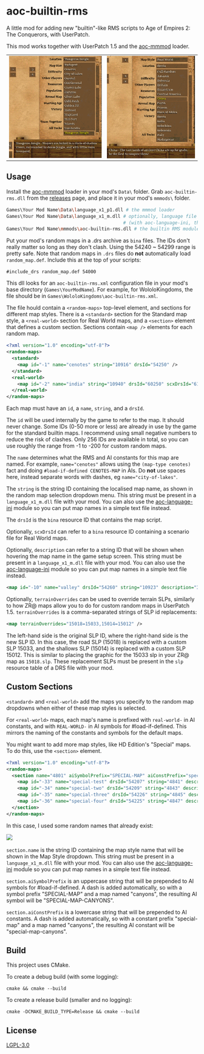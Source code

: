 # aoc-builtin-rms

A little mod for adding new "builtin"-like RMS scripts to Age of Empires 2: The Conquerors, with UserPatch.

This mod works together with UserPatch 1.5 and the [aoc-mmmod][] loader.

|||
|-|-|
| ![Custom Standard maps](./screenshot-standard.png) | ![Custom Real World maps](./screenshot-realworld.png) |

## Usage

Install the [aoc-mmmod][] loader in your mod's `Data\` folder. Grab `aoc-builtin-rms.dll` from the [releases](https://github.com/SiegeEngineers/aoc-builtin-rms/releases) page, and place it in your mod's `mmmods\` folder.

```bash
Games\Your Mod Name\Data\language_x1_p1.dll # the mmmod loader
Games\Your Mod Name\Data\language_x1_m.dll # optionally, language file with custom strings
                                           # (with aoc-language-ini, this is not needed)
Games\Your Mod Name\mmmods\aoc-builtin-rms.dll # the builtin RMS module!
```

Put your mod's random maps in a .drs archive as `bina` files. The IDs don't really matter so long as they don't clash. Using the 54240 ~ 54299 range is pretty safe. Note that random maps in `.drs` files do **not** automatically load `random_map.def`. Include this at the top of your scripts:

```
#include_drs random_map.def 54000
```

This dll looks for an `aoc-builtin-rms.xml` configuration file in your mod's base directory (`Games\YourModName`). For example, for WololoKingdoms, the file should be in `Games\WololoKingdoms\aoc-builtin-rms.xml`.

The file hould contain a `<random-maps>` top-level element, and sections for different map styles. There is a `<standard>` section for the Standard map style, a `<real-world>` section for Real World maps, and a `<section>` element that defines a custom section. Sections contain `<map />` elements for each random map.

```xml
<?xml version="1.0" encoding="utf-8"?>
<random-maps>
  <standard>
    <map id="-1" name="cenotes" string="10916" drsId="54250" />
  </standard>
  <real-world>
    <map id="-2" name="india" string="10940" drsId="60250" scxDrsId="61250" />
  </real-world>
</random-maps>
```

Each map must have an `id`, a `name`, `string`, and a `drsId`.

The `id` will be used internally by the game to refer to the map. It should never change. Some IDs (0-50 more or less) are already in use by the game for the standard builtin maps. I recommend using small negative numbers to reduce the risk of clashes. Only 256 IDs are available in total, so you can use roughly the range from -1 to -200 for custom random maps.

The `name` determines what the RMS and AI constants for this map are named. For example, `name="cenotes"` allows using the `(map-type cenotes)` fact and doing `#load-if-defined CENOTES-MAP` in AIs. Do **not** use spaces here, instead separate words with dashes, eg `name="city-of-lakes"`.

The `string` is the string ID containing the localised map name, as shown in the random map selection dropdown menu. This string must be present in a `language_x1_m.dll` file with your mod. You can also use the [aoc-language-ini][] module so you can put map names in a simple text file instead.

The `drsId` is the `bina` resource ID that contains the map script.

Optionally, `scxDrsId` can refer to a `bina` resource ID containing a scenario file for Real World maps.

Optionally, `description` can refer to a string ID that will be shown when hovering the map name in the game setup screen. This string must be present in a `language_x1_m.dll` file with your mod. You can also use the [aoc-language-ini][] module so you can put map names in a simple text file instead.
```xml
<map id="-10" name="valley" drsId="54260" string="10923" description="30155" />
```

Optionally, `terrainOverrides` can be used to override terrain SLPs, similarly to how ZR@ maps allow you to do for custom random maps in UserPatch 1.5. `terrainOverrides` is a comma-separated strings of SLP id replacements:
```xml
<map terrainOverrides="15018=15033,15014=15012" />
```
The left-hand side is the original SLP ID, where the right-hand side is the new SLP ID. In this case, the road SLP (15018) is replaced with a custom SLP 15033, and the shallows SLP (15014) is replaced with a custom SLP 15012. This is similar to placing the graphic for the 15033 slp in your ZR@ map as `15018.slp`.
These replacement SLPs must be present in the `slp ` resource table of a DRS file with your mod.

## Custom Sections

`<standard>` and `<real-world>` add the maps you specify to the random map dropdowns when either of these map styles is selected.

For `<real-world>` maps, each map's name is prefixed with `real-world-` in AI constants, and with `REAL-WORLD-` in AI symbols for #load-if-defined. This mirrors the naming of the constants and symbols for the default maps.

You might want to add more map styles, like HD Edition's "Special" maps. To do this, use the `<section>` element.

```xml
<?xml version="1.0" encoding="utf-8"?>
<random-maps>
  <section name="4801" aiSymbolPrefix="SPECIAL-MAP" aiConstPrefix="special-map">
    <map id="-33" name="special-test" drsId="54207" string="4841" description="4842" />
    <map id="-34" name="special-two" drsId="54209" string="4843" description="4844" />
    <map id="-35" name="special-three" drsId="54226" string="4845" description="4846" />
    <map id="-36" name="special-four" drsId="54225" string="4847" description="4848" />
  </section>
</random-maps>
```

In this case, I used some random names that already exist:

![](./screenshot-custom.png)

`section.name` is the string ID containing the map style name that will be shown in the Map Style dropdown. This string must be present in a `language_x1_m.dll` file with your mod. You can also use the [aoc-language-ini][] module so you can put map names in a simple text file instead.

`section.aiSymbolPrefix` is an uppercase string that will be prepended to AI symbols for #load-if-defined. A dash is added automatically, so with a symbol prefix "SPECIAL-MAP" and a map named "canyons", the resulting AI symbol will be "SPECIAL-MAP-CANYONS".

`section.aiConstPrefix` is a lowercase string that will be prepended to AI constants. A dash is added automatically, so with a constant prefix "special-map" and a map named "canyons", the resulting AI constant will be "special-map-canyons".

## Build

This project uses CMake.

To create a debug build (with some logging):

```
cmake && cmake --build
```

To create a release build (smaller and no logging):

```
cmake -DCMAKE_BUILD_TYPE=Release && cmake --build
```

## License

[LGPL-3.0](./LICENSE.md)

[aoc-mmmod]: https://github.com/SiegeEngineers/aoc-mmmod
[aoc-language-ini]: https://github.com/SiegeEngineers/aoc-language-ini
